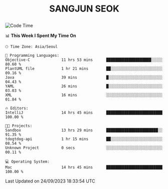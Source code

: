 <h1>
 <p align="center">
   SANGJUN SEOK
 </p>
</h1>

<!--START_SECTION:waka-->
![Code Time](http://img.shields.io/badge/Code%20Time-2%2C850%20hrs%2034%20mins-blue)

📊 **This Week I Spent My Time On** 

```text
🕑︎ Time Zone: Asia/Seoul

💬 Programming Languages: 
Objective-C              11 hrs 53 mins      ████████████████████░░░░░   80.60 % 
PlantUML file            1 hr 21 mins        ██░░░░░░░░░░░░░░░░░░░░░░░   09.16 % 
Java                     39 mins             █░░░░░░░░░░░░░░░░░░░░░░░░   04.43 % 
YAML                     26 mins             █░░░░░░░░░░░░░░░░░░░░░░░░   03.03 % 
XML                      16 mins             ░░░░░░░░░░░░░░░░░░░░░░░░░   01.84 % 

🔥 Editors: 
IntelliJ                 14 hrs 45 mins      █████████████████████████   100.00 % 

🐱‍💻 Projects: 
Sandbox                  13 hrs 29 mins      ███████████████████████░░   91.35 % 
tdogtdog-api             1 hr 15 mins        ██░░░░░░░░░░░░░░░░░░░░░░░   08.54 % 
Unknown Project          0 secs              ░░░░░░░░░░░░░░░░░░░░░░░░░   00.11 % 

💻 Operating System: 
Mac                      14 hrs 45 mins      █████████████████████████   100.00 % 
```


 Last Updated on 24/09/2023 18:33:54 UTC
<!--END_SECTION:waka-->
